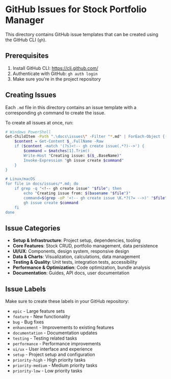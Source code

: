 # GitHub Issues for Stock Portfolio Manager

This directory contains GitHub issue templates that can be created using the GitHub CLI (`gh`).

## Prerequisites

1. Install GitHub CLI: https://cli.github.com/
2. Authenticate with GitHub: `gh auth login`
3. Make sure you're in the project repository

## Creating Issues

Each `.md` file in this directory contains an issue template with a corresponding `gh` command to create the issue.

To create all issues at once, run:

```bash
# Windows PowerShell
Get-ChildItem -Path ".\docs\issues\" -Filter "*.md" | ForEach-Object {
    $content = Get-Content $_.FullName -Raw
    if ($content -match '(?s)<!-- gh create issue(.*?)-->') {
        $command = $matches[1].Trim()
        Write-Host "Creating issue: $($_.BaseName)"
        Invoke-Expression "gh issue create $command"
    }
}

# Linux/macOS
for file in docs/issues/*.md; do
    if grep -q "<!-- gh create issue" "$file"; then
        echo "Creating issue from: $(basename "$file")"
        command=$(grep -oP '<!-- gh create issue \K.*?(?= -->)' "$file")
        gh issue create $command
    fi
done
```

## Issue Categories

- **Setup & Infrastructure**: Project setup, dependencies, tooling
- **Core Features**: Stock CRUD, portfolio management, data persistence
- **UI/UX**: Components, design system, responsive design
- **Data & Charts**: Visualization, calculations, data management
- **Testing & Quality**: Unit tests, integration tests, accessibility
- **Performance & Optimization**: Code optimization, bundle analysis
- **Documentation**: Guides, API docs, user documentation

## Issue Labels

Make sure to create these labels in your GitHub repository:

- `epic` - Large feature sets
- `feature` - New functionality
- `bug` - Bug fixes
- `enhancement` - Improvements to existing features
- `documentation` - Documentation updates
- `testing` - Testing related tasks
- `performance` - Performance improvements
- `ui/ux` - User interface and experience
- `setup` - Project setup and configuration
- `priority-high` - High priority tasks
- `priority-medium` - Medium priority tasks
- `priority-low` - Low priority tasks
